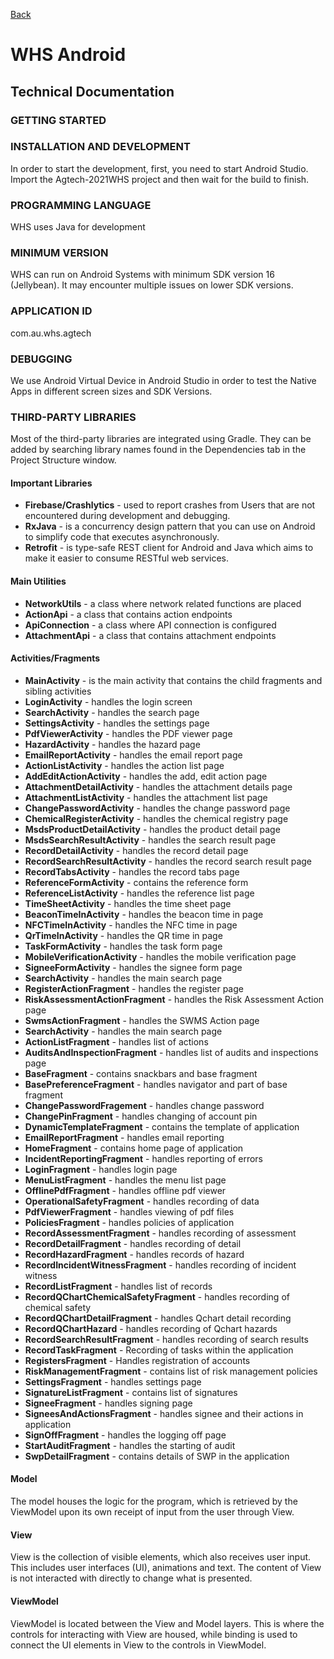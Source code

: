 [Back](index.md)

# WHS Android

## Technical Documentation

### GETTING STARTED

### INSTALLATION AND DEVELOPMENT

In order to start the development, first, you need to start Android Studio. Import the Agtech-2021WHS project and then wait for the build to finish.

### PROGRAMMING LANGUAGE

WHS uses Java for development

### MINIMUM VERSION

WHS can run on Android Systems with minimum SDK version 16 (Jellybean). It may encounter multiple issues on lower SDK versions.

### APPLICATION ID
com.au.whs.agtech

### DEBUGGING

We use Android Virtual Device in Android Studio in order to test the Native Apps in different screen sizes and SDK Versions.

### THIRD-PARTY LIBRARIES

Most of the third-party libraries are integrated using Gradle. They can be added by searching library names found in the Dependencies tab in the Project Structure window.

#### Important Libraries

- **Firebase/Crashlytics** - used to report crashes from Users that are not encountered during development and debugging.
- **RxJava** - is a concurrency design pattern that you can use on Android to simplify code that executes asynchronously.
- **Retrofit** - is type-safe REST client for Android and Java which aims to make it easier to consume RESTful web services.

#### Main Utilities
- **NetworkUtils** - a class where network related functions are placed
- **ActionApi** - a class that contains action endpoints
- **ApiConnection** - a class where API connection is configured
- **AttachmentApi** - a class that contains attachment endpoints

#### Activities/Fragments

- **MainActivity** - is the main activity that contains the child fragments and sibling activities
- **LoginActivity** - handles the login screen
- **SearchActivity** - handles the search page
- **SettingsActivity** - handles the settings page
- **PdfViewerActivity** - handles the PDF viewer page
- **HazardActivity** - handles the hazard page
- **EmailReportActivity** - handles the email report page
- **ActionListActivity** - handles the action list page
- **AddEditActionActivity** - handles the add, edit action page
- **AttachmentDetailActivity** - handles the attachment details page
- **AttachmentListActivity** - handles the attachment list page
- **ChangePasswordActivity** - handles the change password page
- **ChemicalRegisterActivity** - handles the chemical registry page
- **MsdsProductDetailActivity** - handles the product detail page
- **MsdsSearchResultActivity** - handles the search result page
- **RecordDetailActivity** - handles the record detail page
- **RecordSearchResultActivity** - handles the record search result page
- **RecordTabsActivity** - handles the record tabs page
- **ReferenceFormActivity** - contains the reference form
- **ReferenceListActivity** - handles the reference list page
- **TimeSheetActivity** - handles the time sheet page
- **BeaconTimeInActivity** - handles the beacon time in page
- **NFCTimeInActivity** - handles the NFC time in page
- **QrTimeInActivity** - handles the QR time in page
- **TaskFormActivity** - handles the task form page
- **MobileVerificationActivity** - handles the mobile verification page
- **SigneeFormActivity** - handles the signee form page
- **SearchActivity** - handles the main search page
- **RegisterActionFragment** - handles the register page
- **RiskAssessmentActionFragment** - handles the Risk Assessment Action page
- **SwmsActionFragment** - handles the SWMS Action page
- **SearchActivity** - handles the main search page
- **ActionListFragment** - handles list of actions
- **AuditsAndInspectionFragment** - handles list of audits and inspections page
- **BaseFragment** - contains snackbars and base fragment
- **BasePreferenceFragment** - handles navigator and part of base fragment
- **ChangePasswordFragement** - handles change password
- **ChangePinFragment** - handles changing of account pin
- **DynamicTemplateFragment** - contains the template of application
- **EmailReportFragment** - handles email reporting
- **HomeFragment** - contains home page of application
- **IncidentReportingFragment** - handles reporting of errors
- **LoginFragment** - handles login page
- **MenuListFragment** - handles the menu list page
- **OfflinePdfFragment** - handles offline pdf viewer
- **OperationalSafetyFragment** - handles recording of data
- **PdfViewerFragment** - handles viewing of pdf files
- **PoliciesFragment** - handles policies of application
- **RecordAssessmentFragment** - handles recording of assessment
- **RecordDetailFragment** - handles recording of detail
- **RecordHazardFragment** - handles records of hazard
- **RecordIncidentWitnessFragment** - handles recording of incident witness
- **RecordListFragment** - handles list of records
- **RecordQChartChemicalSafetyFragment** - handles recording of chemical safety
- **RecordQChartDetailFragment** - handles Qchart detail recording
- **RecordQChartHazard** - handles recording of Qchart hazards
- **RecordSearchResultFragment** - handles recording of search results
- **RecordTaskFragment** - Recording of tasks within the application
- **RegistersFragment** - Handles registration of accounts
- **RiskManagementFragment** - contains list of risk management policies
- **SettingsFragment** - handles settings page
- **SignatureListFragment** - contains list of signatures
- **SigneeFragment** - handles signing page
- **SigneesAndActionsFragment** - handles signee and their actions in application
- **SignOffFragment** - handles the logging off page
- **StartAuditFragment** - handles the starting of audit
- **SwpDetailFragment** - contains details of SWP in the application

#### **Model**

The model houses the logic for the program, which is retrieved by the ViewModel upon its own receipt of input from the user through View.
 
#### **View**

View is the collection of visible elements, which also receives user input. This includes user interfaces (UI), animations and text. The content of View is not interacted with directly to change what is presented.
#### **ViewModel**
ViewModel is located between the View and Model layers. This is where the controls for interacting with View are housed, while binding is used to connect the UI elements in View to the controls in ViewModel.





